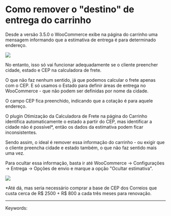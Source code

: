 # Como remover o "destino" de entrega do carrinho

Desde a versão 3.5.0 o WooCommerce exibe na página do carrinho uma mensagem informando que a estimativa de entrega é para determinado endereço.

[![](https://d29l98y0pmei9d.cloudfront.net/article/2624/057d8d8a-ca83-4c6f-aba2-3747ae57620f.jpg)](https://d29l98y0pmei9d.cloudfront.net/article/2624/057d8d8a-ca83-4c6f-aba2-3747ae57620f.jpg)

No entanto, isso só vai funcionar adequadamente se o cliente preencher cidade, estado e CEP na calculadora de frete.

O que não faz nenhum sentido, já que podemos calcular o frete apenas com o CEP. E só usamos o Estado para definir áreas de entrega no WooCommerce - que não podem ser definidas por nome da cidade.

O campo CEP fica preenchido, indicando que a cotação é para aquele endereço.

O plugin Otimização da Calculadora de Frete na página do Carrinho identifica automaticamente o estado a partir do CEP, mas identificar a cidade não é possível\*, então os dados da estimativa podem ficar inconsistentes.

Sendo assim, o ideal é remover essa informação do carrinho - ou exigir que o cliente preencha cidade e estado também, o que não faz sentido mais uma vez.

Para ocultar essa informação, basta ir até WooCommerce -> Configurações -> Entrega -> Opções de envio e marque a opção "Ocultar estimativa".

[![](https://d29l98y0pmei9d.cloudfront.net/article/2624/a8b12ffe-cff0-424a-95b9-286a6b619174.jpg)](https://d29l98y0pmei9d.cloudfront.net/article/2624/a8b12ffe-cff0-424a-95b9-286a6b619174.jpg)

  

\*Até dá, mas seria necessário comprar a base de CEP dos Correios que custa cerca de R$ 2500 + R$ 800 a cada três meses para renovação.

___

Keywords: